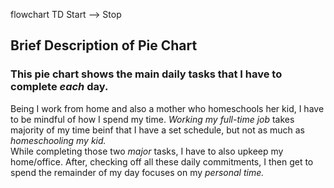 flowchart TD
    Start --> Stop

 ## Brief Description of Pie Chart  
### This pie chart shows the main daily tasks that I have to complete _each_ day.  
Being I work from home and also a mother who homeschools her kid, I have to be mindful of how I spend my time. *Working my full-time job* takes majority of my time beinf that I have a set schedule, but not as much as *homeschooling my kid.*  
While completing those two _major_ tasks, I have to also upkeep my home/office. After, checking off all these daily commitments, I then get to spend the remainder of my day focuses on my *personal time.*
